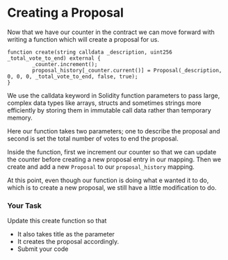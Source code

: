 # Creating a Proposal

Now that we have our counter in the contract we can move forward with writing a function which will create a proposal for us.

```solidity
function create(string calldata _description, uint256 _total_vote_to_end) external {
        _counter.increment();
        proposal_history[_counter.current()] = Proposal(_description, 0, 0, 0, _total_vote_to_end, false, true);
}
```


We use the calldata keyword in Solidity function parameters to pass large, complex data types like arrays, structs and sometimes strings more efficiently by storing them in immutable call data rather than temporary memory.

Here our function takes two parameters; one to describe the proposal and second is set the total number of votes to end the proposal.

Inside the function, first we increment our counter so that we can update the counter before creating a new proposal entry in our mapping. Then we create and add a new `Proposal` to our `proposal_history` mapping.

At this point, even though our function is doing what e wanted it to do, which is to create a new proposal, we still have a little modification to do.

### Your Task
Update this create function so that 
- It also takes title as the parameter
- It creates the proposal accordingly.
- Submit your code






